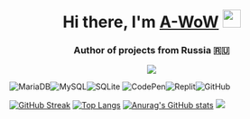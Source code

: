 
<h1 align="center">Hi there, I'm <a href="https://t.me/nulls18" target="_blank">A-WoW</a> 
<img src="https://github.com/blackcater/blackcater/raw/main/images/Hi.gif" height="32"/></h1>
<h3 align="center">Author of projects from Russia 🇷🇺</h3>

<p align="center">
  <a href="https://discord.gg/fREhU35VdQ" target="_blank">
    <img align="center" src="https://lanyard.cnrad.dev/api/416812391003586571" />
  </a>
</p>

![MariaDB](https://img.shields.io/badge/MariaDB-003545?style=for-the-badge&logo=mariadb&logoColor=white)![MySQL](https://img.shields.io/badge/mysql-%2300f.svg?style=for-the-badge&logo=mysql&logoColor=white)![SQLite](https://img.shields.io/badge/sqlite-%2307405e.svg?style=for-the-badge&logo=sqlite&logoColor=white) 
![CodePen](https://img.shields.io/badge/Codepen-000000?style=for-the-badge&logo=codepen&logoColor=white)![Replit](https://img.shields.io/badge/Replit-DD1200?style=for-the-badge&logo=Replit&logoColor=white)![GitHub](https://img.shields.io/badge/github-%23121011.svg?style=for-the-badge&logo=github&logoColor=white)

[![GitHub Streak](https://github-readme-streak-stats.herokuapp.com/?user=a-wow)](https://git.io/streak-stats)
[![Top Langs](https://github-readme-stats.vercel.app/api/top-langs/?username=a-wow&layout=compact)](https://github.com/a-wow/github-readme-stats)
[![Anurag's GitHub stats](https://github-readme-stats.vercel.app/api?username=a-wow)](https://github.com/a-wow/github-readme-stats)
![](https://github.com/a-wow/snk/raw/output/github-contribution-grid-snake.svg)

<!--
**a-wow/a-wow** is a ✨ _special_ ✨ repository because its `README.md` (this file) appears on your GitHub profile.

Here are some ideas to get you started:

- 🔭 I’m currently working on ...
- 🌱 I’m currently learning ...
- 👯 I’m looking to collaborate on ...
- 🤔 I’m looking for help with ...
- 💬 Ask me about ...
- 📫 How to reach me: ...
- 😄 Pronouns: ...
- ⚡ Fun fact: ...
-->
